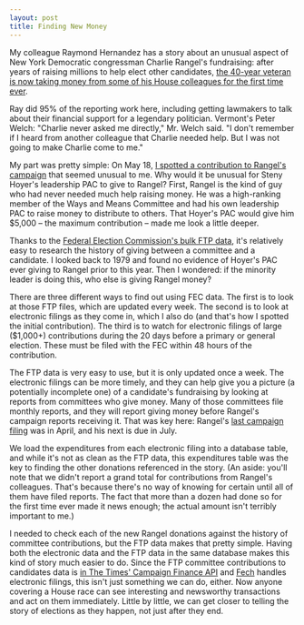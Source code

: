 ```yaml
---
layout: post
title: Finding New Money
---
```


My colleague Raymond Hernandez has a story about an unusual aspect of New York Democratic congressman Charlie Rangel's fundraising: after years of raising millions to help elect other candidates, [the 40-year veteran is now taking money from some of his House colleagues for the first time ever](http://www.nytimes.com/2012/05/29/nyregion/rangels-campaign-is-helped-by-colleagues-contributions.html).

Ray did 95% of the reporting work here, including getting lawmakers to talk about their financial support for a legendary politician. Vermont's Peter Welch: "Charlie never asked me directly," Mr. Welch said. "I don't remember if I heard from another colleague that Charlie needed help. But I was not going to make Charlie come to me."

My part was pretty simple: On May 18, [I spotted a contribution to Rangel's campaign](https://twitter.com/derekwillis/status/203524045495468032) that seemed unusual to me. Why would it be unusual for Steny Hoyer's leadership PAC to give to Rangel? First, Rangel is the kind of guy who had never needed much help raising money. He was a high-ranking member of the Ways and Means Committee and had his own leadership PAC to raise money to distribute to others. That Hoyer's PAC would give him $5,000 – the maximum contribution – made me look a little deeper.

Thanks to the [Federal Election Commission's bulk FTP data](http://www.fec.gov/finance/disclosure/ftpdet.shtml), it's relatively easy to research the history of giving between a committee and a candidate. I looked back to 1979 and found no evidence of Hoyer's PAC ever giving to Rangel prior to this year. Then I wondered: if the minority leader is doing this, who else is giving Rangel money?

There are three different ways to find out using FEC data. The first is to look at those FTP files, which are updated every week. The second is to look at electronic filings as they come in, which I also do (and that's how I spotted the initial contribution). The third is to watch for electronic filings of large ($1,000+) contributions during the 20 days before a primary or general election. These must be filed with the FEC within 48 hours of the contribution.

The FTP data is very easy to use, but it is only updated once a week. The electronic filings can be more timely, and they can help give you a picture (a potentially incomplete one) of a candidate's fundraising by looking at reports from committees who give money. Many of those committees file monthly reports, and they will report giving money before Rangel's campaign reports receiving it. That was key here: Rangel's [last campaign filing](http://query.nictusa.com/cgi-bin/dcdev/forms/C00302422/777002/) was in April, and his next is due in July.

We load the expenditures from each electronic filing into a database table, and while it's not as clean as the FTP data, this expenditures table was the key to finding the other donations referenced in the story. (An aside: you'll note that we didn't report a grand total for contributions from Rangel's colleagues. That's because there's no way of knowing for certain until all of them have filed reports. The fact that more than a dozen had done so for the first time ever made it news enough; the actual amount isn't terribly important to me.)

I needed to check each of the new Rangel donations against the history of committee contributions, but the FTP data makes that pretty simple. Having both the electronic data and the FTP data in the same database makes this kind of story much easier to do. Since the FTP committee contributions to candidates data is [in The Times' Campaign Finance API](http://developer.nytimes.com/docs/read/campaign_finance_api##h3-committee-contributions-to-candidate) and [Fech](http://nytimes.github.com/Fech/) handles electronic filings, this isn't just something we can do, either. Now anyone covering a House race can see interesting and newsworthy transactions and act on them immediately. Little by little, we can get closer to telling the story of elections as they happen, not just after they end.